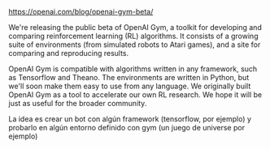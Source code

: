 https://openai.com/blog/openai-gym-beta/

We're releasing the public beta of OpenAI Gym, a toolkit for developing and comparing reinforcement learning (RL) algorithms. It consists of a growing suite of environments (from simulated robots to Atari games), and a site for comparing and reproducing results.

OpenAI Gym is compatible with algorithms written in any framework, such as Tensorflow and Theano. The environments are written in Python, but we'll soon make them easy to use from any language. We originally built OpenAI Gym as a tool to accelerate our own RL research. We hope it will be just as useful for the broader community.



La idea es crear un bot con algún framework (tensorflow, por ejemplo) y probarlo en algún entorno definido con gym (un juego de universe por ejemplo)
